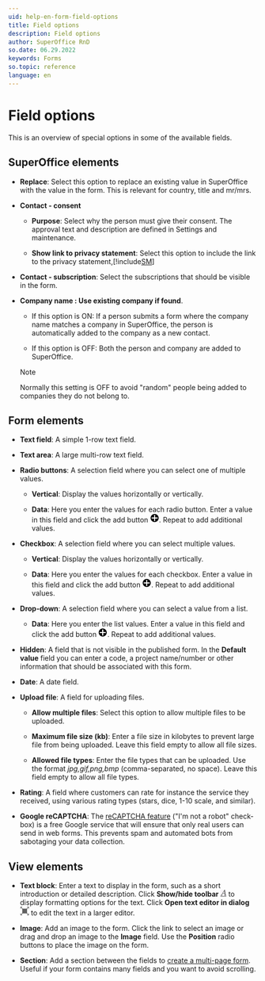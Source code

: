```yaml
---
uid: help-en-form-field-options
title: Field options
description: Field options
author: SuperOffice RnD
so.date: 06.29.2022
keywords: Forms
so.topic: reference
language: en
---
```


# Field options

This is an overview of special options in some of the available fields.

## SuperOffice elements

* **Replace**: Select this option to replace an existing value in SuperOffice with the value in the form. This is relevant for country, title and mr/mrs.

* **Contact - consent**

  * **Purpose**: Select why the person must give their consent. The approval text and description are defined in Settings and maintenance.

  * **Show link to privacy statement**: Select this option to include the link to the privacy statement,[!include[SM](../../../learn/includes/as-defined-sm.md)]

* **Contact - subscription**: Select the subscriptions that should be visible in the form.

* **Company name : Use existing company if found**.

  * If this option is ON: If a person submits a form where the company name matches a company in SuperOffice, the person is automatically added to the company as a new contact.

  * If this option is OFF: Both the person and company are added to SuperOffice.

  > [!NOTE]
  > Normally this setting is OFF to avoid "random" people being added to companies they do not belong to.

## Form elements

* **Text field**: A simple 1-row text field.

* **Text area**: A large multi-row text field.

* **Radio buttons**: A selection field where you can select one of multiple values.

  * **Vertical**: Display the values horizontally or vertically.

  * **Data**: Here you enter the values for each radio button. Enter a value in this field and click the add button ![icon][img1]. Repeat to add additional values.

* **Checkbox**: A selection field where you can select multiple values.

  * **Vertical**: Display the values horizontally or vertically.

  * **Data**: Here you enter the values for each checkbox. Enter a value in this field and click the add button ![icon][img1]. Repeat to add additional values.

* **Drop-down**: A selection field where you can select a value from a list.

  * **Data**: Here you enter the list values. Enter a value in this field and click the add button ![icon][img1]. Repeat to add additional values.

* **Hidden**: A field that is not visible in the published form. In the **Default value** field you can enter a code, a project name/number or other information that should be associated with this form.

* **Date**: A date field.

* **Upload file**: A field for uploading files.

  * **Allow multiple files**: Select this option to allow multiple files to be uploaded.

  * **Maximum file size (kb)**: Enter a file size in kilobytes to prevent large file from being uploaded. Leave this field empty to allow all file sizes.

  * **Allowed file types**: Enter the file types that can be uploaded. Use the format *jpg,gif,png,bmp* (comma-separated, no space). Leave this field empty to allow all file types.

* **Rating**: A field where customers can rate for instance the service they received, using various rating types (stars, dice, 1-10 scale, and similar).

* **Google reCAPTCHA**: The [reCAPTCHA feature][1] ("I'm not a robot" check-box) is a free Google service that will ensure that only real users can send in web forms. This prevents spam and automated bots from sabotaging your data collection.

## View elements

* **Text block**: Enter a text to display in the form, such as a short introduction or detailed description. Click **Show/hide toolbar** ![icon][img2] to display formatting options for the text. Click **Open text editor in dialog** ![icon][img3] to edit the text in a larger editor.

* **Image**: Add an image to the form. Click the link to select an image or drag and drop an image to the **Image** field. Use the **Position** radio buttons to place the image on the form.

* **Section**: Add a section between the fields to [create a multi-page form][2]. Useful if your form contains many fields and you want to avoid scrolling.

<!-- Referenced links -->
[1]:https://docs.superoffice.com/en/marketing/forms/recaptcha.html
[2]: create.md#multi-page

<!-- Referenced images -->
[img1]: ../../../../../common/icons/add-icon.png
[img2]: ../../../../media/icons/marketing-and-forms/toolbar-show-hide.png
[img3]: ../../../../../common/icons/pop-out-icon.png
